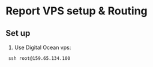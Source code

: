 # **Report VPS setup & Routing**

## Set up

1. Use Digital Ocean vps: <br>
```
 ssh root@159.65.134.100
```